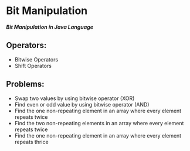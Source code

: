 # Bit Manipulation
_**Bit Manipulation in Java Language**_
## Operators:
- Bitwise Operators
- Shift Operators
## Problems:
- Swap two values by using bitwise operator (XOR)
- Find even or odd value by using bitwise operator (AND)
- Find the one non-repeating element in an array where every element repeats twice
- Find the two non-repeating elements in an array where every element repeats twice
- Find the one non-repeating element in an array where every element repeats thrice
